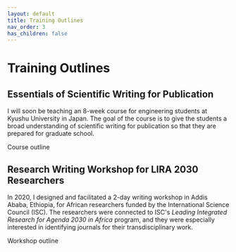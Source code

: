 ```yaml
---
layout: default
title: Training Outlines
nav_order: 3
has_children: false
---
```


# Training Outlines

## Essentials of Scientific Writing for Publication

I will soon be teaching an 8-week course for engineering students at Kyushu University in Japan. The goal of the course is to give the students a broad understanding of scientific writing for publication so that they are prepared for graduate school.

Course outline

## Research Writing Workshop for LIRA 2030 Researchers

In 2020, I designed and facilitated a 2-day writing workshop in Addis Ababa, Ethiopia, for African researchers funded by the International Science Council (ISC). The researchers were connected to ISC's *Leading Integrated Research for Agenda 2030 in Africa* program, and they were especially interested in identifying journals for their transdisciplinary work.

Workshop outline
